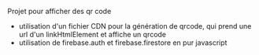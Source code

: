 Projet pour afficher des qr code

- utilisation d'un fichier CDN pour la génération de qrcode, qui prend une url d'un linkHtmlElement et affiche un qrcode
- utilisation de firebase.auth et firebase.firestore en pur javascript
